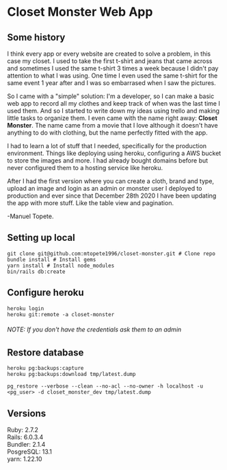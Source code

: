 # Closet Monster Web App

## Some history
I think every app or every website are created to solve a problem, in this case my closet. I used to take the first t-shirt and jeans that came across and sometimes I used the same t-shirt 3 times a week because I didn't pay attention to what I was using. One time I even used the same t-shirt for the same event 1 year after and I was so embarrased when I saw the pictures.  
 
So I came with a "simple" solution: I'm a developer, so I can make a basic web app to record all my clothes and keep track of when was the last time I used them. And so I started to write down my ideas using trello and making little tasks to organize them. I even came with the name right away: **Closet Monster**. The name came from a movie that I love although it doesn't have anything to do with clothing, but the name perfectly fitted with the app.  

I had to learn a lot of stuff that I needed, specifically for the production environment. Things like deploying using heroku, configuring a AWS bucket to store the images and more. I had already bought domains before but never configured them to a hosting service like heroku.  
  
After I had the first version where you can create a cloth, brand and type, upload an image and login as an admin or monster user I deployed to production and ever since that December 28th 2020 I have been updating the app with more stuff. Like the table view and pagination.   

-Manuel Topete.

## Setting up local
```
git clone git@github.com:mtopete1996/closet-monster.git # Clone repo
bundle install # Install gems
yarn install # Install node_modules
bin/rails db:create
```

## Configure heroku
```
heroku login
heroku git:remote -a closet-monster
```
###### NOTE: If you don't have the credentials ask them to an admin

## Restore database
```
heroku pg:backups:capture
heroku pg:backups:download tmp/latest.dump

pg_restore --verbose --clean --no-acl --no-owner -h localhost -u <pg_user> -d closet_monster_dev tmp/latest.dump
```

## Versions
Ruby: 2.7.2  
Rails: 6.0.3.4  
Bundler: 2.1.4  
PosgreSQL: 13.1  
yarn: 1.22.10  

